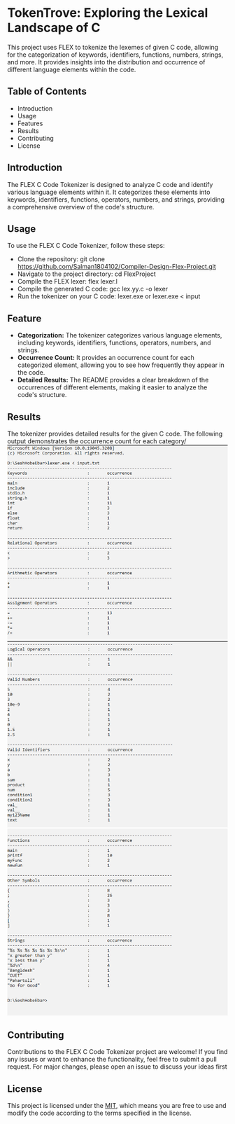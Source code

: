 
# TokenTrove: Exploring the Lexical Landscape of C

This project uses FLEX to tokenize the lexemes of given C code, allowing for the categorization of keywords, identifiers, functions, numbers, strings, and more. It provides insights into the distribution and occurrence of different language elements within the code.




## Table of Contents
- Introduction
- Usage
- Features
- Results
- Contributing
- License


## Introduction

The FLEX C Code Tokenizer is designed to analyze C code and identify various language elements within it. It categorizes these elements into keywords, identifiers, functions, operators, numbers, and strings, providing a comprehensive overview of the code's structure.
## Usage
To use the FLEX C Code Tokenizer, follow these steps:

- Clone the repository: git clone https://github.com/Salman1804102/Compiler-Design-Flex-Project.git
- Navigate to the project directory: cd FlexProject
- Compile the FLEX lexer: flex lexer.l
- Compile the generated C code: gcc lex.yy.c -o lexer
- Run the tokenizer on your C code: lexer.exe or lexer.exe < input
## Feature
- **Categorization:** The tokenizer categorizes various language elements, including keywords, identifiers, functions, operators, numbers, and strings.
- **Occurrence Count:** It provides an occurrence count for each categorized element, allowing you to see how frequently they appear in the code.
- **Detailed Results:** The README provides a clear breakdown of the occurrences of different elements, making it easier to analyze the code's structure.
## Results

The tokenizer provides detailed results for the given C code. The following output demonstrates the occurrence count for each category/<br>
![Image 1](https://github.com/Salman1804102/Compiler-Design-Flex-Project/raw/main/Output/img1.PNG)
![Image 2](https://github.com/Salman1804102/Compiler-Design-Flex-Project/raw/main/Output/img2.PNG)
![Image 3](https://github.com/Salman1804102/Compiler-Design-Flex-Project/raw/main/Output/img3.PNG)
## Contributing
Contributions to the FLEX C Code Tokenizer project are welcome! If you find any issues or want to enhance the functionality, feel free to submit a pull request. For major changes, please open an issue to discuss your ideas first
## License

This project is licensed under the [MIT](https://choosealicense.com/licenses/mit/), which means you are free to use and modify the code according to the terms specified in the license.
